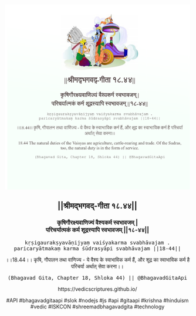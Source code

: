<img src="../../asset/BG_18_44.png"/>
<center><h2>||श्रीमद्‍भगवद्‍-गीता १८.४४||</h2>
<h3>कृषिगौरक्ष्यवाणिज्यं वैश्यकर्म स्वभावजम् |<br/>परिचर्यात्मकं कर्म शूद्रस्यापि स्वभावजम् ||१८-४४||</h3>
<pre>kṛṣigaurakṣyavāṇijyaṃ vaiśyakarma svabhāvajam .<br/>paricaryātmakaṃ karma śūdrasyāpi svabhāvajam ||18-44||</pre>
<p>।।18.44।। कृषि, गौपालन तथा वाणिज्य - ये वैश्य के स्वाभाविक कर्म हैं, और शूद्र का स्वाभाविक कर्म है परिचर्या अर्थात् सेवा करना।।</p>
<pre>(Bhagavad Gita, Chapter 18, Shloka 44) || @BhagavadGitaApi</pre><p>https://vedicscriptures.github.io/</p><p>#API #bhagavadgitaapi #slok #nodejs #js #api #gitaapi #krishna #hinduism #vedic #ISKCON #shreemadbhagavadgita #technology</p></center>